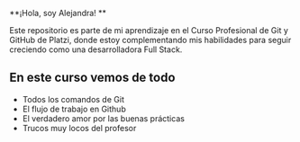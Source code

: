 **¡Hola, soy Alejandra! **

Este repositorio es parte de mi aprendizaje en el Curso Profesional de Git y GitHub de Platzi, donde estoy complementando mis habilidades para seguir creciendo como una desarrolladora Full Stack.

## En este curso vemos de todo
* Todos los comandos de Git
* El flujo de trabajo en Github
* El verdadero amor por las buenas prácticas
* Trucos muy locos del profesor
